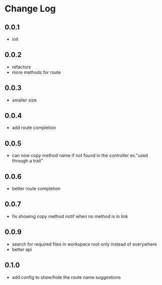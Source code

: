 # Change Log

## 0.0.1

- init

## 0.0.2

- refactors
- more methods for route

## 0.0.3

- smaller size

## 0.0.4

- add route completion

## 0.0.5

- can now copy method name if not found in the controller ex."used through a trait"

## 0.0.6

- better route completion

## 0.0.7

- fix showing copy method notif when no method is in link

## 0.0.9

- search for required files in workspace root only instead of everywhere
- better api

## 0.1.0

- add config to show/hide the route name suggestions
